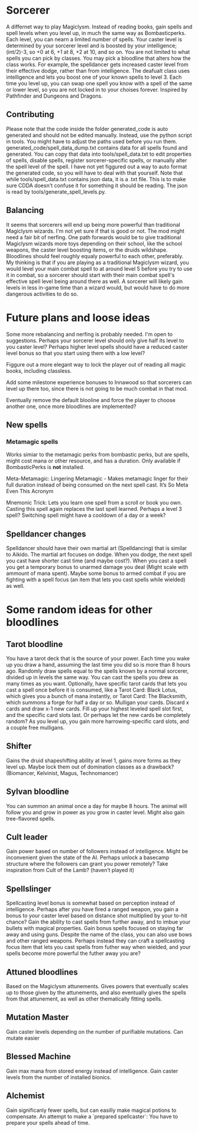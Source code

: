 # Sorcerer

A differnet way to play Magiclysm.
Instead of reading books, gain spells and spell levels when you level up, in much the same way as Bombasticperks.
Each level, you can nearn a limited number of spells.
Your caster level is determined by your sorcerer level and is boosted by your intelligence; (int/2)-3, so +0 at 6, +1 at 8, +2 at 10, and so on.
You are not limited to what spells you can pick by classes.
You may pick a bloodline that alters how the class works. For example, the spelldancer gets increased caster level from their effective dodge, rather than from intelligence. The deafualt class uses intelligence and lets you boost one of your known spells to level 3.
Each time you level up, you can swap one spell you know with a spell of the same or lower level, so you are not locked in to your choises forever.
Inspired by Pathfinder and Dungeons and Dragons.

## Contributing

Please note that the code inside the folder generated_code is auto generated and should not be edited manually. Instead, use the python script in tools. You might have to adjust the paths used before you run them.
generated_code/spell_data_dump.txt contains data for all spells found and generated. You can copy that data into tools/spell_data.txt to edit properties of spells, disable spells, register sorcerer-specific spells, or manually alter the spell level of the spell.
I have not yet figgured out a way to auto format the generated code, so you will have to deal with that yourself.
Note that while tools/spell_data.txt contains json data, it is a .txt file. This is to make sure CDDA doesn't confuse it for something it should be reading. The json is read by tools/generate_spell_levels.py.

## Balancing

It seems that sorcerers will end up being more powerful than traditional Magiclysm wizards. I'm not yet sure if that is good or not. The mod might need a fair bit of nerfing.
One path forwards would be to give traditional Magiclysm wizards more toys depending on their school, like the school weapons, the caster level boosting items, or the druids wildshape.
Bloodlines should feel roughly equaly powerful to each other, preferably.
My thinking is that if you are playing as a traditional Magiclysm wizard, you would level your main combat spell to at around level 5 before you try to use it in combat, so a sorcerer should start with their main combat spell's effective spell level being around there as well. A sorcerer will likely gain levels in less in-game time than a wizard would, but would have to do more dangerous activities to do so.

# Future plans and loose ideas

Some more rebalancing and nerfing is probably needed. I'm open to suggestions. Perhaps your sorcerer level should only give half its level to you caster level? Perhaps higher level spells should have a reduced caster level bonus so that you start using them with a low level?

Figgure out a more elegant way to lock the player out of reading all magic books, including classless.

Add some milestone experience bonuses to Innawood so that sorcerers can level up there too, since there is not going to be much combat in that mod.

Eventually remove the default blooline and force the player to choose another one, once more bloodlines are implemented?

## New spells

### Metamagic spells

Works simiar to the metamagic perks from bombastic perks, but are spells, might cost mana or other resource, and has a duration. Only available if BombasticPerks is **not** installed.

Meta-Metamagic: Lingering Metamagic - Makes metamagic linger for their full duration instead of being consumed on the next spell cast. It’s So Meta Even This Acronym

Mnemonic Trick: Lets you learn one spell from a scroll or book you own. Casting this spell again replaces the last spell learned. Perhaps a level 3 spell? Switching spell might have a cooldown of a day or a week?

## Spelldancer changes

Spelldancer should have their own martial art (Spelldancing) that is similar to Aikido. The martial art focuses on dodge. When you dodge, the next spell you cast have shorter cast time (and maybe cost?). When you cast a spell you get a temporary bonus to unarmed damage you deal (Might scale with ammount of mana spent). Maybe some bonus to armed combat if you are fighting with a spell focus (an item that lets you cast spells while wielded) as well.

# Some random ideas for other bloodlines

## Tarot bloodline

You have a tarot deck that is the source of your power. Each time you wake up you draw a hand, assuming the last time you did so is more than 8 hours ago.
Randomly draw spells equal to the spells known by a normal sorcerer, divided up in levels the same way. You can cast the spells you drew as many times as you want.
Optionally, have specific tarot cards that lets you cast a spell once before it is consumed, like a Tarot Card: Black Lotus, which gives you a bunch of mana instantly, or Tarot Card: The Blacksmith, which summons a forge for half a day or so.
Mulligan your cards. Discard x cards and draw x-1 new cards. Fill up your highest leveled spell slot first, and the specific card slots last. Or perhaps let the new cards be completely random?
As you level up, you gain more harrowing-specific card slots, and a couple free mulligans.

## Shifter

Gains the druid shapeshifting ability at level 1, gains more forms as they level up. Maybe lock them out of domination classes as a drawback? (Biomancer, Kelvinist, Magus, Technomancer)

## Sylvan bloodline

You can summon an animal once a day for maybe 8 hours. The animal will follow you and grow in power as you grow in caster level. Might also gain tree-flavored spells.

## Cult leader

Gain power based on number of followers instead of intelligence. Might be inconvenient given the state of the AI. Perhaps unlock a basecamp structure where the followers can grant you power remotely? Take inspiration from Cult of the Lamb? (haven’t played it)

## Spellslinger

Spellcasting level bonus is somewhat based on perception instead of intelligence. Perhaps after you have fired a ranged weapon, you gain a bonus to your caster level based on distance shot multiplied by your to-hit chance? Gain the ability to cast spells from further away, and to imbue your bullets with magical properties. Gain bonus spells focused on staying far away and using guns. Despite the name of the class, you can also use bows and other ranged weapons.
Perhaps instead they can craft a spellcasting focus item that lets you cast spells from futher way when wielded, and your spells become more powerful the futher away you are?

## Attuned bloodlines

Based on the Magiclysm attunements. Gives powers that eventually scales up to those given by the attunements, and also eventually gives the spells from that attunement, as well as other thematically fitting spells.

## Mutation Master

Gain caster levels depending on the number of purifiable mutations. Can mutate easier

## Blessed Machine

Gain max mana from stored energy instead of intelligence. Gain caster levels from the number of installed bionics.

## Alchemist

Gain significanly fewer spells, but can easilly make magical potions to compensate. An attempt to make a ´prepared spellcaster´: You have to prepare your spells ahead of time.
